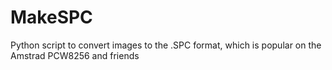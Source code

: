 # MakeSPC
Python script to convert images to the .SPC format, which is popular on the Amstrad PCW8256 and friends
